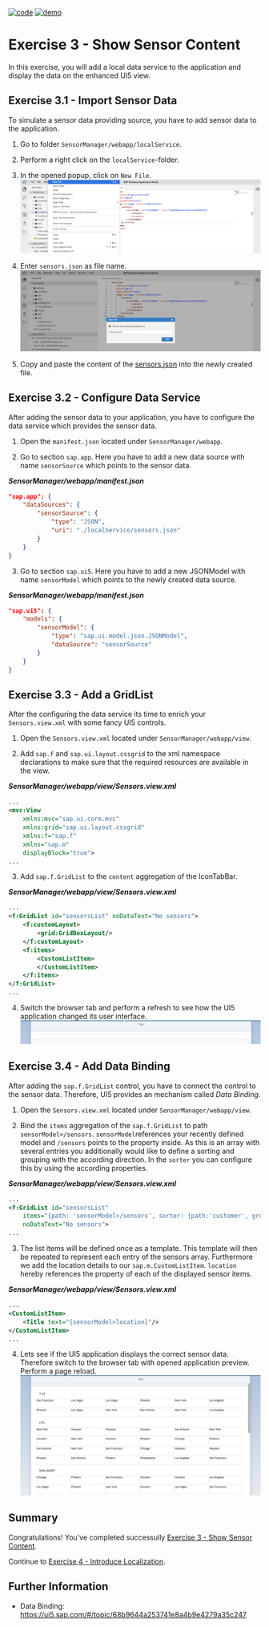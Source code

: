 [![code](https://flat.badgen.net/badge/code/available/green?icon=github)](https://github.com/SAP-samples/teched2020-DEV164/tree/code/ex3/TechEd2020)
[![demo](https://flat.badgen.net/badge/demo/deployed/blue?icon=chrome)](https://sap-samples.github.io/teched2020-dev164/exercises/ex3/TechEd2020/SensorManager/webapp/)

# Exercise 3 - Show Sensor Content

In this exercise, you will add a local data service to the application and display the data on the enhanced UI5 view.

## Exercise 3.1 - Import Sensor Data

To simulate a sensor data providing source, you have to add sensor data to the application.

1. Go to folder `SensorManager/webapp/localService`.

2. Perform a right click on the `localService`-folder.

3. In the opened popup, click on `New File`.
<br>![](images/03_01_0010.png)

4. Enter `sensors.json` as file name.
<br>![](images/03_01_0020.png)

5. Copy and paste the content of the [sensors.json](data/sensors.json) into the newly created file.

## Exercise 3.2 - Configure Data Service

After adding the sensor data to your application, you have to configure the data service which provides the sensor data.

1. Open the `manifest.json` located under `SensorManager/webapp`.

2. Go to section `sap.app`. Here you have to add a new data source with name `sensorSource` which points to the sensor data.

***SensorManager/webapp/manifest.json***

````json
"sap.app": {
    "dataSources": {
        "sensorSource": {
            "type": "JSON",
            "uri": "./localService/sensors.json"
        }
    }
}
````

3. Go to section `sap.ui5`. Here you have to add a new JSONModel with name `sensorModel` which points to the newly created data source.

***SensorManager/webapp/manifest.json***

````json
"sap.ui5": {
    "models": {
        "sensorModel": {
            "type": "sap.ui.model.json.JSONModel",
            "dataSource": "sensorSource"
        }
    }
}
````

## Exercise 3.3 - Add a GridList

After the configuring the data service its time to enrich your `Sensors.view.xml` with some fancy UI5 controls.

1. Open the `Sensors.view.xml` located under `SensorManager/webapp/view`.

2. Add `sap.f` and `sap.ui.layout.cssgrid` to the xml namespace declarations to make sure that the required resources are available in the view.

***SensorManager/webapp/view/Sensors.view.xml***

````xml
...
<mvc:View
    xmlns:mvc="sap.ui.core.mvc"
    xmlns:grid="sap.ui.layout.cssgrid"
    xmlns:f="sap.f"
    xmlns="sap.m"
    displayBlock="true">
...
````

3. Add `sap.f.GridList` to the `content` aggregation of the IconTabBar.

***SensorManager/webapp/view/Sensors.view.xml***

````xml
...
<f:GridList id="sensorsList" noDataText="No sensors">
    <f:customLayout>
        <grid:GridBoxLayout/>
    </f:customLayout>
    <f:items>
        <CustomListItem>
        </CustomListItem>
    </f:items>
</f:GridList>
...
````

4. Switch the browser tab and perform a refresh to see how the UI5 application changed its user interface.
<br>![](images/03_03_0010.png)

## Exercise 3.4 - Add Data Binding

After adding the `sap.f.GridList` control, you have to connect the control to the sensor data. Therefore, UI5 provides an mechanism called *Data Binding*.

1. Open the `Sensors.view.xml` located under `SensorManager/webapp/view`.

2. Bind the `items` aggregation of the `sap.f.GridList` to path `sensorModel>/sensors`. `sensorModel`references your recently defined model and `/sensors` points to the property inside. As this is an array with several entries you additionally would like to define a sorting and grouping with the according direction. In the `sorter` you can configure this by using the according properties.

***SensorManager/webapp/view/Sensors.view.xml***

````xml
...
<f:GridList id="sensorsList"
    items="{path: 'sensorModel>/sensors', sorter: {path:'customer', group:true, descending: false}}"
    noDataText="No sensors">
...
````

3. The list items will be defined once as a template. This template will then be repeated to represent each entry of the sensors array. Furthermore we add the location details to our `sap.m.CustomListItem`. `location` hereby references the property of each of the displayed sensor items.

***SensorManager/webapp/view/Sensors.view.xml***
````xml
...
<CustomListItem>
    <Title text="{sensorModel>location}"/>
</CustomListItem>
...
````

4. Lets see if the UI5 application displays the correct sensor data. Therefore switch to the browser tab with opened application preview. Perform a page reload.
<br>![](images/03_04_0010.png) 

## Summary

Congratulations! You've completed successully [Exercise 3 - Show Sensor Content](#exercise-3---show-sensor-content).

Continue to [Exercise 4 - Introduce Localization](../ex4/README.md).

## Further Information

* Data Binding: https://ui5.sap.com/#/topic/68b9644a253741e8a4b9e4279a35c247
